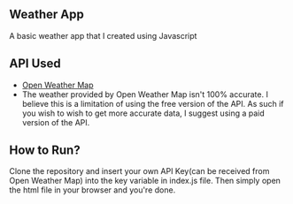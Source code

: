 ## Weather App
A basic weather app that I created using Javascript

## API Used
- [Open Weather Map](https://openweathermap.org/api)
- The weather provided by Open Weather Map isn't 100% accurate. I believe this is a limitation of using the free version of the API. As such if you wish to wish to get more accurate data, I suggest using a paid version of the API.
  
## How to Run?

Clone the repository and insert your own API Key(can be received from Open Weather Map) into the key variable in index.js file. Then simply open the html file in your browser and you're done.

